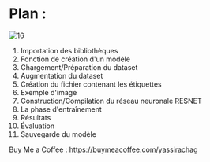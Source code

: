 # Plan :

![16](https://github.com/user-attachments/assets/a486d092-561e-4bc2-8a89-df754add0088)

1. Importation des bibliothèques
2. Fonction de création d'un modèle
3. Chargement/Préparation du dataset
4. Augmentation du dataset
5. Création du fichier contenant les étiquettes
6. Exemple d'image
7. Construction/Compilation du réseau neuronale RESNET
8. La phase d'entraînement
9. Résultats
10. Évaluation 
11. Sauvegarde du modèle

Buy Me a Coffee : https://buymeacoffee.com/yassirachag
